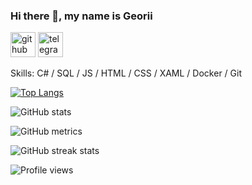 ### Hi there 👋, my name is Georii

[<img src='https://cdn.jsdelivr.net/npm/simple-icons@3.0.1/icons/github.svg' alt='github' height='40'>](https://github.com/Gosha0990)  [<img src='https://cdn.jsdelivr.net/npm/simple-icons@3.0.1/icons/telegram.svg' alt='telegram' height='40'>](https://t.me/Gosha_0990)  


Skills: C# / SQL / JS / HTML / CSS / XAML / Docker / Git


[![Top Langs](https://github-readme-stats.vercel.app/api/top-langs/?username=Gosha0990&theme=dark)](https://github.com/anuraghazra/github-readme-stats)

![GitHub stats](https://github-readme-stats.vercel.app/api?username=Gosha0990&show_icons=true&theme=dark)  

![GitHub metrics](https://metrics.lecoq.io/Gosha0990&theme=dark)  

![GitHub streak stats](https://github-readme-streak-stats.herokuapp.com/?user=Gosha0990&theme=dark)  

![Profile views](https://gpvc.arturio.dev/Gosha0990)  
